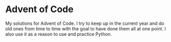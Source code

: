 # Advent of Code

My solutions for Advent of Code. I try to keep up in the current year and do old ones from time to time with the goal to have done them all at one point. I also use it as a reason to use and practice Python.
